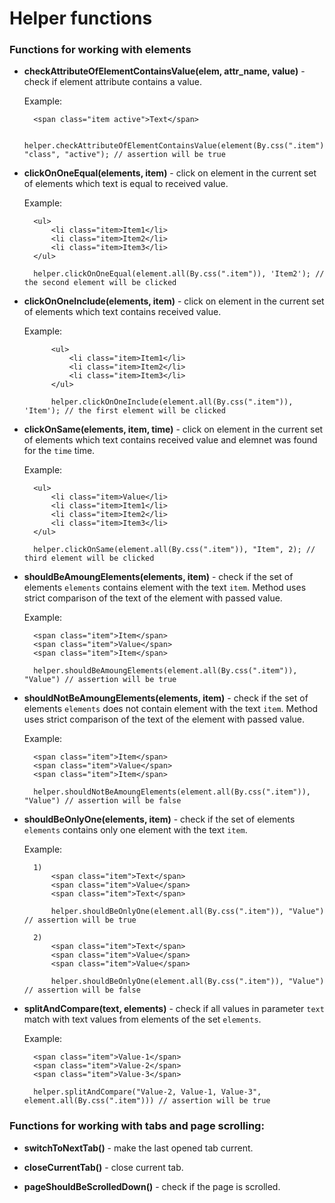 Helper functions
================

### Functions for working with elements

* **checkAttributeOfElementContainsValue(elem, attr_name, value)** - check if element attribute contains a value.

    Example:
    
        <span class="item active">Text</span>
        
        helper.checkAttributeOfElementContainsValue(element(By.css(".item")), "class", "active"); // assertion will be true

* **clickOnOneEqual(elements, item)** - click on element in the current set of elements which text is equal to received value.
    
    Example:

        <ul>
            <li class="item>Item1</li>
            <li class="item>Item2</li>
            <li class="item>Item3</li>
        </ul>
    
        helper.clickOnOneEqual(element.all(By.css(".item")), 'Item2'); // the second element will be clicked 
    
* **clickOnOneInclude(elements, item)** - click on element in the current set of elements which text contains received value.

    Example:
    
            <ul>
                <li class="item>Item1</li>
                <li class="item>Item2</li>
                <li class="item>Item3</li>
            </ul>
        
            helper.clickOnOneInclude(element.all(By.css(".item")), 'Item'); // the first element will be clicked 

* **clickOnSame(elements, item, time)** - click on element in the current set of elements which text contains received value and elemnet was found for the `time` time.

    Example:
    
        <ul>
            <li class="item>Value</li>
            <li class="item>Item1</li>
            <li class="item>Item2</li>
            <li class="item>Item3</li>
        </ul>
    
        helper.clickOnSame(element.all(By.css(".item")), "Item", 2); // third element will be clicked

* **shouldBeAmoungElements(elements, item)** - check if the set of elements `elements` contains element with the text `item`. Method uses strict comparison of the text of the element with passed value.
    
    Example:

        <span class="item">Item</span>
        <span class="item">Value</span>
        <span class="item">Item</span>

        helper.shouldBeAmoungElements(element.all(By.css(".item")), "Value") // assertion will be true

* **shouldNotBeAmoungElements(elements, item)** - check if the set of elements `elements` does not contain element with the text `item`. Method uses strict comparison of the text of the element with passed value.

    Example:
    
        <span class="item">Item</span>
        <span class="item">Value</span>
        <span class="item">Item</span>

        helper.shouldNotBeAmoungElements(element.all(By.css(".item")), "Value") // assertion will be false

* **shouldBeOnlyOne(elements, item)** - check if the set of elements `elements` contains only one element with the text `item`.

    Example:
    
        1)
            <span class="item">Text</span>
            <span class="item">Value</span>
            <span class="item">Text</span>
    
            helper.shouldBeOnlyOne(element.all(By.css(".item")), "Value") // assertion will be true
            
        2)    
            <span class="item">Text</span>
            <span class="item">Value</span>
            <span class="item">Value</span>
    
            helper.shouldBeOnlyOne(element.all(By.css(".item")), "Value") // assertion will be false

* **splitAndCompare(text, elements)** - check if all values in parameter `text` match with text values from elements of the set `elements`.

    Example:
    
        <span class="item">Value-1</span>
        <span class="item">Value-2</span>
        <span class="item">Value-3</span>
        
        helper.splitAndCompare("Value-2, Value-1, Value-3", element.all(By.css(".item"))) // assertion will be true
        
### Functions for working with tabs and page scrolling:

* **switchToNextTab()** - make the last opened tab current.

* **closeCurrentTab()** - close current tab.

* **pageShouldBeScrolledDown()** - check if the page is scrolled.
